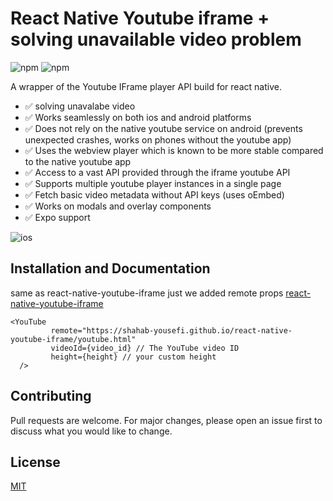 # React Native Youtube iframe + solving unavailable video problem

![npm](https://img.shields.io/npm/v/react-native-youtube-iframe-2?style=for-the-badge) ![npm](https://img.shields.io/npm/dm/react-native-youtube-iframe-2?style=for-the-badge)

A wrapper of the Youtube IFrame player API build for react native.

- ✅ solving unavalabe video 
- ✅ Works seamlessly on both ios and android platforms
- ✅ Does not rely on the native youtube service on android (prevents unexpected crashes, works on phones without the youtube app)
- ✅ Uses the webview player which is known to be more stable compared to the native youtube app
- ✅ Access to a vast API provided through the iframe youtube API
- ✅ Supports multiple youtube player instances in a single page
- ✅ Fetch basic video metadata without API keys (uses oEmbed)
- ✅ Works on modals and overlay components
- ✅ Expo support

![ios](./website/static/img/demo.gif?raw=true 'ios')

## Installation and Documentation


same as react-native-youtube-iframe just we added remote props
[react-native-youtube-iframe](https://lonelycpp.github.io/react-native-youtube-iframe/)

 ```
 <YouTube
          remote="https://shahab-yousefi.github.io/react-native-youtube-iframe/youtube.html"
          videoId={video_id} // The YouTube video ID
          height={height} // your custom height
   />
 ```

## Contributing

Pull requests are welcome. For major changes, please open an issue first to discuss what you would like to change.

## License

[MIT](https://choosealicense.com/licenses/mit/)
